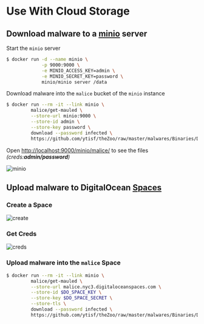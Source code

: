 # Use With Cloud Storage

## Download malware to a [minio](https://minio.io/) server

Start the `minio` server

```bash
$ docker run -d --name minio \
             -p 9000:9000 \
             -e MINIO_ACCESS_KEY=admin \
             -e MINIO_SECRET_KEY=password \
             minio/minio server /data
```

Download malware into the `malice` bucket of the `minio` instance

```bash
$ docker run --rm -it --link minio \
         malice/get-mauled \
         --store-url minio:9000 \
         --store-id admin \
         --store-key password \
         download --password infected \
         https://github.com/ytisf/theZoo/raw/master/malwares/Binaries/Duqu2/Duqu2.zip
```

Open [http://localhost:9000/minio/malice/](http://localhost:9000/minio/malice/) to see the files _(creds:**admin/password**)_

![minio](https://raw.githubusercontent.com/malice-plugins/get-mauled/master/docs/minio.png)

## Upload malware to DigitalOcean [Spaces](https://www.digitalocean.com/docs/spaces/)

### Create a Space

![create](https://raw.githubusercontent.com/malice-plugins/get-mauled/master/docs/do-create.png)

### Get Creds

![creds](https://raw.githubusercontent.com/malice-plugins/get-mauled/master/docs/do-creds.png)

### Upload malware into the `malice` Space

```bash
$ docker run --rm -it --link minio \
         malice/get-mauled \
         --store-url malice.nyc3.digitaloceanspaces.com \
         --store-id $DO_SPACE_KEY \
         --store-key $DO_SPACE_SECRET \
         --store-tls \
         download --password infected \
         https://github.com/ytisf/theZoo/raw/master/malwares/Binaries/Duqu2/Duqu2.zip
```
